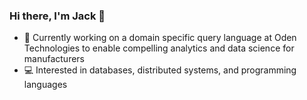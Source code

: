 ### Hi there, I'm Jack 👋

- 🔭 Currently working on a domain specific query language at Oden Technologies to enable compelling analytics and data science for manufacturers
- 💻 Interested in databases, distributed systems, and programming languages
